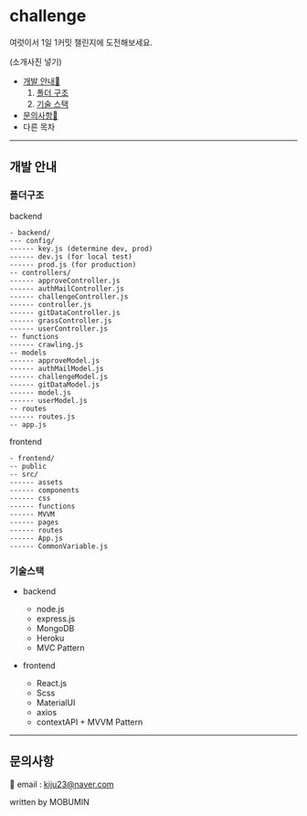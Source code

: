 # challenge

여럿이서 1일 1커밋 챌린지에 도전해보세요.

(소개사진 넣기)

* [개발 안내🚀](#개발-안내)
  1. [폴더 구조](#폴더구조)
  1. [기술 스택](#기술스택)
* [문의사항📧](#문의사항)
* 다른 목차

-----------

## 개발 안내

### 폴더구조

backend

```backend
- backend/
--- config/
------ key.js (determine dev, prod)
------ dev.js (for local test)
------ prod.js (for production)
-- controllers/
------ approveController.js
------ authMailController.js
------ challengeController.js
------ controller.js
------ gitDataController.js
------ grassController.js
------ userController.js
-- functions
------ crawling.js
-- models
------ approveModel.js
------ authMailModel.js
------ challengeModel.js
------ gitDataModel.js
------ model.js
------ userModel.js
-- routes
------ routes.js
-- app.js
```

frontend

```frontend
- frontend/
-- public
-- src/
------ assets
------ components
------ css
------ functions
------ MVVM 
------ pages
------ routes
------ App.js
------ CommonVariable.js
```

### 기술스택

* backend
  * node.js
  * express.js
  * MongoDB
  * Heroku
  * MVC Pattern

* frontend
  * React.js
  * Scss
  * MaterialUI
  * axios
  * contextAPI + MVVM Pattern

--------

## 문의사항

📧 email : kiju23@naver.com

written by MOBUMIN
